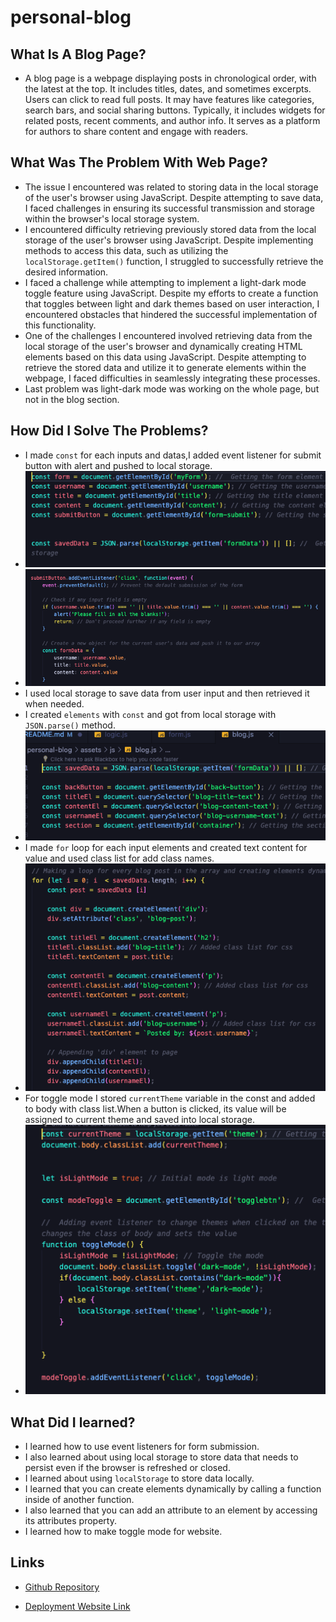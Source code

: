# personal-blog

## What Is A Blog Page?
* A blog page is a webpage displaying posts in chronological order, with the latest at the top. It includes titles, dates, and sometimes excerpts. Users can click to read full posts. It may have features like categories, search bars, and social sharing buttons. Typically, it includes widgets for related posts, recent comments, and author info. It serves as a platform for authors to share content and engage with readers.

## What Was The Problem With Web Page?
* The issue I encountered was related to storing data in the local storage of the user's browser using JavaScript. Despite attempting to save data, I faced challenges in ensuring its successful transmission and storage within the browser's local storage system.
* I encountered difficulty retrieving previously stored data from the local storage of the user's browser using JavaScript. Despite implementing methods to access this data, such as utilizing the ``localStorage.getItem()`` function, I struggled to successfully retrieve the desired information.
* I faced a challenge while attempting to implement a light-dark mode toggle feature using JavaScript. Despite my efforts to create a function that toggles between light and dark themes based on user interaction, I encountered obstacles that hindered the successful implementation of this functionality.
* One of the challenges I encountered involved retrieving data from the local storage of the user's browser and dynamically creating HTML elements based on this data using JavaScript. Despite attempting to retrieve the stored data and utilize it to generate elements within the webpage, I faced difficulties in seamlessly integrating these processes.
* Last problem was light-dark mode was working on the whole page, but not in the blog section.

## How Did I Solve The Problems?
* I made ``const`` for each inputs and datas,I added event listener for submit button with alert and pushed to local storage.
* ![saved-data](./assets/images/getting-saved-data.png)
* ![eventlistener](./assets/images/submit-button.png)
* I used local storage to save data from user input and then retrieved it when needed.
* I created ``elements`` with ``const`` and got from local storage with ``JSON.parse()`` method.
* ![element-with-const](./assets/images/getting-element-w-const.png)
* I made ``for`` loop for each input elements and created text content for value and used class list for add class names.
* ![blog-page](./assets/images/blog-page-creating-element.png)
* For toggle mode I stored ``currentTheme`` variable in the const and added to body with class list.When a button is clicked, its value will be assigned to current theme and saved into local storage.
* ![toggle-solution](./assets/images/toggle-mode.png) 

## What Did I learned?
* I learned  how to use event listeners for form submission.
* I also learned about using local storage to store data that needs to persist even if the browser is refreshed or closed.
* I learned about using ``localStorage`` to store data locally. 
* I learned that you can create elements dynamically by calling a function inside of another function.
* I also learned that you can add an attribute to an element by accessing its attributes property. 
* I learned how to make toggle mode for website.

## Links

* [Github Repository](https://github.com/veyselarslan12/personal-blog)

* [Deployment Website Link](https://veyselarslan12.github.io/personal-blog/)

